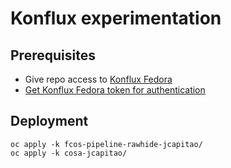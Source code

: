 # Konflux experimentation

## Prerequisites
  - Give repo access to [Konflux Fedora](https://github.com/apps/konflux-fedora)
  - [Get Konflux Fedora token for authentication](https://oauth-openshift.apps.kfluxfedorap01.toli.p1.openshiftapps.com/oauth/token/request)

## Deployment
```
oc apply -k fcos-pipeline-rawhide-jcapitao/
oc apply -k cosa-jcapitao/
```
